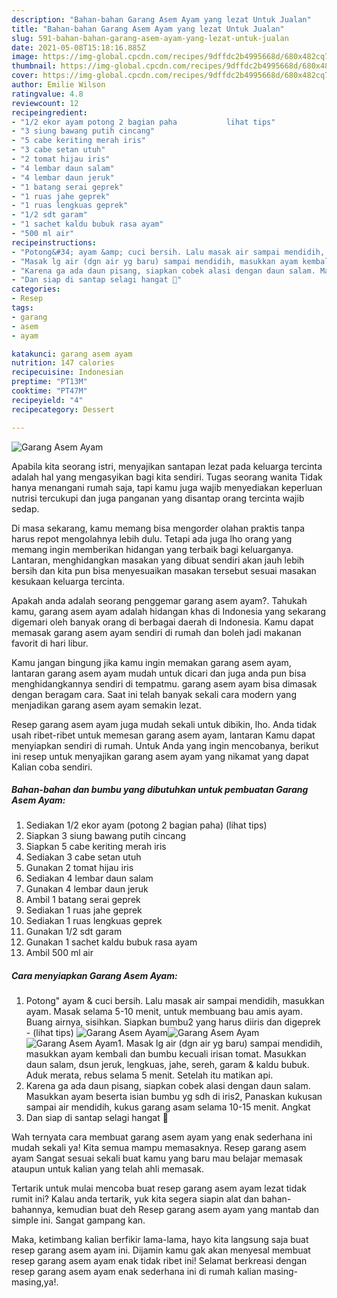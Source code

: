 ```yaml
---
description: "Bahan-bahan Garang Asem Ayam yang lezat Untuk Jualan"
title: "Bahan-bahan Garang Asem Ayam yang lezat Untuk Jualan"
slug: 591-bahan-bahan-garang-asem-ayam-yang-lezat-untuk-jualan
date: 2021-05-08T15:18:16.885Z
image: https://img-global.cpcdn.com/recipes/9dffdc2b4995668d/680x482cq70/garang-asem-ayam-foto-resep-utama.jpg
thumbnail: https://img-global.cpcdn.com/recipes/9dffdc2b4995668d/680x482cq70/garang-asem-ayam-foto-resep-utama.jpg
cover: https://img-global.cpcdn.com/recipes/9dffdc2b4995668d/680x482cq70/garang-asem-ayam-foto-resep-utama.jpg
author: Emilie Wilson
ratingvalue: 4.8
reviewcount: 12
recipeingredient:
- "1/2 ekor ayam potong 2 bagian paha           lihat tips"
- "3 siung bawang putih cincang"
- "5 cabe keriting merah iris"
- "3 cabe setan utuh"
- "2 tomat hijau iris"
- "4 lembar daun salam"
- "4 lembar daun jeruk"
- "1 batang serai geprek"
- "1 ruas jahe geprek"
- "1 ruas lengkuas geprek"
- "1/2 sdt garam"
- "1 sachet kaldu bubuk rasa ayam"
- "500 ml air"
recipeinstructions:
- "Potong&#34; ayam &amp; cuci bersih. Lalu masak air sampai mendidih, masukkan ayam. Masak selama 5-10 menit, untuk membuang bau amis ayam. Buang airnya, sisihkan. Siapkan bumbu2 yang harus diiris dan digeprek           (lihat tips)"
- "Masak lg air (dgn air yg baru) sampai mendidih, masukkan ayam kembali dan bumbu kecuali irisan tomat. Masukkan daun salam, dsun jeruk, lengkuas, jahe, sereh, garam &amp; kaldu bubuk. Aduk merata, rebus selama 5 menit. Setelah itu matikan api."
- "Karena ga ada daun pisang, siapkan cobek alasi dengan daun salam. Masukkan ayam beserta isian bumbu yg sdh di iris2, Panaskan kukusan sampai air mendidih, kukus garang asam selama 10-15 menit. Angkat"
- "Dan siap di santap selagi hangat 🤤"
categories:
- Resep
tags:
- garang
- asem
- ayam

katakunci: garang asem ayam 
nutrition: 147 calories
recipecuisine: Indonesian
preptime: "PT13M"
cooktime: "PT47M"
recipeyield: "4"
recipecategory: Dessert

---
```



![Garang Asem Ayam](https://img-global.cpcdn.com/recipes/9dffdc2b4995668d/680x482cq70/garang-asem-ayam-foto-resep-utama.jpg)

Apabila kita seorang istri, menyajikan santapan lezat pada keluarga tercinta adalah hal yang mengasyikan bagi kita sendiri. Tugas seorang  wanita Tidak hanya menangani rumah saja, tapi kamu juga wajib menyediakan keperluan nutrisi tercukupi dan juga panganan yang disantap orang tercinta wajib sedap.

Di masa  sekarang, kamu memang bisa mengorder olahan praktis tanpa harus repot mengolahnya lebih dulu. Tetapi ada juga lho orang yang memang ingin memberikan hidangan yang terbaik bagi keluarganya. Lantaran, menghidangkan masakan yang dibuat sendiri akan jauh lebih bersih dan kita pun bisa menyesuaikan masakan tersebut sesuai masakan kesukaan keluarga tercinta. 



Apakah anda adalah seorang penggemar garang asem ayam?. Tahukah kamu, garang asem ayam adalah hidangan khas di Indonesia yang sekarang digemari oleh banyak orang di berbagai daerah di Indonesia. Kamu dapat memasak garang asem ayam sendiri di rumah dan boleh jadi makanan favorit di hari libur.

Kamu jangan bingung jika kamu ingin memakan garang asem ayam, lantaran garang asem ayam mudah untuk dicari dan juga anda pun bisa menghidangkannya sendiri di tempatmu. garang asem ayam bisa dimasak dengan beragam cara. Saat ini telah banyak sekali cara modern yang menjadikan garang asem ayam semakin lezat.

Resep garang asem ayam juga mudah sekali untuk dibikin, lho. Anda tidak usah ribet-ribet untuk memesan garang asem ayam, lantaran Kamu dapat menyiapkan sendiri di rumah. Untuk Anda yang ingin mencobanya, berikut ini resep untuk menyajikan garang asem ayam yang nikamat yang dapat Kalian coba sendiri.

<!--inarticleads1-->

##### Bahan-bahan dan bumbu yang dibutuhkan untuk pembuatan Garang Asem Ayam:

1. Sediakan 1/2 ekor ayam (potong 2 bagian paha)           (lihat tips)
1. Siapkan 3 siung bawang putih cincang
1. Siapkan 5 cabe keriting merah iris
1. Sediakan 3 cabe setan utuh
1. Gunakan 2 tomat hijau iris
1. Sediakan 4 lembar daun salam
1. Gunakan 4 lembar daun jeruk
1. Ambil 1 batang serai geprek
1. Sediakan 1 ruas jahe geprek
1. Sediakan 1 ruas lengkuas geprek
1. Gunakan 1/2 sdt garam
1. Gunakan 1 sachet kaldu bubuk rasa ayam
1. Ambil 500 ml air




<!--inarticleads2-->

##### Cara menyiapkan Garang Asem Ayam:

1. Potong&#34; ayam &amp; cuci bersih. Lalu masak air sampai mendidih, masukkan ayam. Masak selama 5-10 menit, untuk membuang bau amis ayam. Buang airnya, sisihkan. Siapkan bumbu2 yang harus diiris dan digeprek -           (lihat tips)
<img src="https://img-global.cpcdn.com/steps/868f4eb41ec85082/160x128cq70/garang-asem-ayam-langkah-memasak-1-foto.jpg" alt="Garang Asem Ayam"><img src="https://img-global.cpcdn.com/steps/a7693132cdc9deb6/160x128cq70/garang-asem-ayam-langkah-memasak-1-foto.jpg" alt="Garang Asem Ayam"><img src="https://img-global.cpcdn.com/steps/2257b05a9717ab1a/160x128cq70/garang-asem-ayam-langkah-memasak-1-foto.jpg" alt="Garang Asem Ayam">1. Masak lg air (dgn air yg baru) sampai mendidih, masukkan ayam kembali dan bumbu kecuali irisan tomat. Masukkan daun salam, dsun jeruk, lengkuas, jahe, sereh, garam &amp; kaldu bubuk. Aduk merata, rebus selama 5 menit. Setelah itu matikan api.
1. Karena ga ada daun pisang, siapkan cobek alasi dengan daun salam. Masukkan ayam beserta isian bumbu yg sdh di iris2, Panaskan kukusan sampai air mendidih, kukus garang asam selama 10-15 menit. Angkat
1. Dan siap di santap selagi hangat 🤤




Wah ternyata cara membuat garang asem ayam yang enak sederhana ini mudah sekali ya! Kita semua mampu memasaknya. Resep garang asem ayam Sangat sesuai sekali buat kamu yang baru mau belajar memasak ataupun untuk kalian yang telah ahli memasak.

Tertarik untuk mulai mencoba buat resep garang asem ayam lezat tidak rumit ini? Kalau anda tertarik, yuk kita segera siapin alat dan bahan-bahannya, kemudian buat deh Resep garang asem ayam yang mantab dan simple ini. Sangat gampang kan. 

Maka, ketimbang kalian berfikir lama-lama, hayo kita langsung saja buat resep garang asem ayam ini. Dijamin kamu gak akan menyesal membuat resep garang asem ayam enak tidak ribet ini! Selamat berkreasi dengan resep garang asem ayam enak sederhana ini di rumah kalian masing-masing,ya!.

